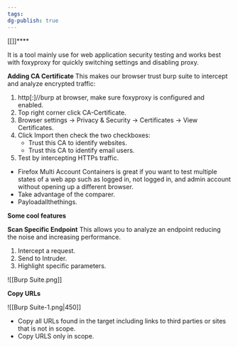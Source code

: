 ```yaml
---
tags: 
dg-publish: true
---
```

[[]]****

It is a tool mainly use for web application security testing and works best with foxyproxy for quickly switching settings and disabling proxy.

**Adding CA Certificate**
This makes our browser trust burp suite to intercept and analyze encrypted traffic:

1. http[:]//burp at browser, make sure foxyproxy is configured and enabled.
2. Top right corner click CA-Certificate.
3. Browser settings -> Privacy & Security -> Certificates -> View Certificates.
4. Click Import then check the two checkboxes:
	- Trust this CA to identify websites.
	- Trust this CA to identify email users.
5. Test by intercepting HTTPs traffic.

- Firefox Multi Account Containers is great if you want to test multiple states of a web app such as logged in, not logged in, and admin account without opening up a different browser.
- Take advantage of the comparer.
- Payloadallthethings.


**Some cool features**

**Scan Specific Endpoint**
This allows you to analyze an endpoint reducing the noise and increasing performance.

1. Intercept a request.
2. Send to Intruder.
3. Highlight specific parameters.

![[Burp Suite.png]]

**Copy URLs**

![[Burp Suite-1.png|450]]

- Copy all URLs found in the target including links to third parties or sites that is not in scope.
- Copy URLS only in scope.

